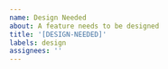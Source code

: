 ```yaml
---
name: Design Needed
about: A feature needs to be designed
title: '[DESIGN-NEEDED]'
labels: design
assignees: ''
---
```

